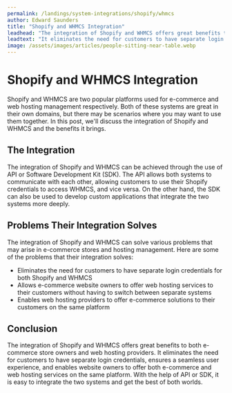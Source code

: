 ```yaml
---
permalink: /landings/system-integrations/shopify/whmcs
author: Edward Saunders
title: "Shopify and WHMCS Integration"
leadhead: "The integration of Shopify and WHMCS offers great benefits to both e-commerce store owners and web hosting providers"
leadtext: "It eliminates the need for customers to have separate login credentials, ensures a seamless user experience, and enables website owners to offer both e-commerce and web hosting services on the same platform. With the help of API or SDK, it is easy to integrate the two systems and get the best of both worlds."
image: /assets/images/articles/people-sitting-near-table.webp
---
```

<div class="arttext">    <h1>Shopify and WHMCS Integration</h1>
    <p>Shopify and WHMCS are two popular platforms used for e-commerce and web hosting management respectively. Both of these systems are great in their own domains, but there may be scenarios where you may want to use them together. In this post, we'll discuss the integration of Shopify and WHMCS and the benefits it brings.</p>
    <h2>The Integration</h2>
    <p>The integration of Shopify and WHMCS can be achieved through the use of API or Software Development Kit (SDK). The API allows both systems to communicate with each other, allowing customers to use their Shopify credentials to access WHMCS, and vice versa. On the other hand, the SDK can also be used to develop custom applications that integrate the two systems more deeply.</p>
    <h2>Problems Their Integration Solves</h2>
    <p>The integration of Shopify and WHMCS can solve various problems that may arise in e-commerce stores and hosting management. Here are some of the problems that their integration solves:</p>
    <ul>
        <li>Eliminates the need for customers to have separate login credentials for both Shopify and WHMCS</li>
        <li>Allows e-commerce website owners to offer web hosting services to their customers without having to switch between separate systems</li>
        <li>Enables web hosting providers to offer e-commerce solutions to their customers on the same platform</li>
    </ul>
    <h2>Conclusion</h2>
    <p>The integration of Shopify and WHMCS offers great benefits to both e-commerce store owners and web hosting providers. It eliminates the need for customers to have separate login credentials, ensures a seamless user experience, and enables website owners to offer both e-commerce and web hosting services on the same platform. With the help of API or SDK, it is easy to integrate the two systems and get the best of both worlds.</p>
</div>